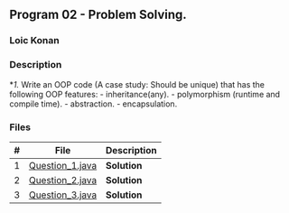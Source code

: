 ## Program 02 -  Problem Solving.

### Loic Konan

### Description

**1.* Write an OOP code (A case study: Should be unique) that has the following OOP features:
    - inheritance(any).
    - polymorphism (runtime and compile time).
    - abstraction.
    - encapsulation.

### Files

|   #   | File                               | Description  |
| :---: | ---------------------------------- | ------------ |
|   1   | [Question_1.java](Question_1.java) | **Solution** |
|   2   | [Question_2.java](Question_2.java) | **Solution** |
|   3   | [Question_3.java](Question_3.java) | **Solution** |
